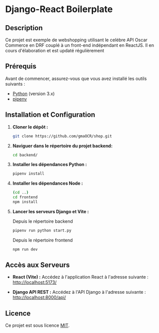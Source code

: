 # Django-React Boilerplate

## Description

Ce projet est exemple de webshopping utilisant le celèbre API Oscar Commerce en DRF couplé à un front-end indépendant en ReactJS.
Il en cours d'élaboration et est updaté régulièrement

## Prérequis

Avant de commencer, assurez-vous que vous avez installé les outils suivants :

- [Python](https://www.python.org/) (version 3.x)
- [pipenv](https://pipenv.pypa.io/en/latest/)

## Installation et Configuration

1. **Cloner le dépôt :**

   ```bash
   git clone https://github.com/gmaOCR/shop.git
   ```

2. **Naviguer dans le répertoire du projet backend:**

   ```bash
   cd backend/
   ```

3. **Installer les dépendances Python :**

   ```bash
   pipenv install
   ```

4. **Installer les dépendances Node :**

   ```bash
   (cd ..)
   cd frontend
   npm install
   ```

5. **Lancer les serveurs Django et Vite :**

   Depuis le répertoire backend

   ```bash
   pipenv run python start.py
   ```

   Depuis le répertoire frontend

   ```bash
   npm run dev
   ```

## Accès aux Serveurs

- **React (Vite) :** Accédez à l'application React à l'adresse suivante : [http://localhost:5173/](http://localhost:5173/)

- **Django API REST :** Accédez à l'API Django à l'adresse suivante : [http://localhost:8000/api/](http://localhost:8000/api/)

## Licence

Ce projet est sous licence [MIT](LICENSE).
